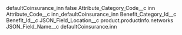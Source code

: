 <?xml version="1.0" encoding="UTF-8"?>
<CustomMetadata xmlns="http://soap.sforce.com/2006/04/metadata" xmlns:xsi="http://www.w3.org/2001/XMLSchema-instance" xmlns:xsd="http://www.w3.org/2001/XMLSchema">
    <label>defaultCoinsurance_inn</label>
    <protected>false</protected>
    <values>
        <field>Attribute_Category_Code__c</field>
        <value xsi:type="xsd:string">inn</value>
    </values>
    <values>
        <field>Attribute_Code__c</field>
        <value xsi:type="xsd:string">inn_defaultCoinsurance_inn</value>
    </values>
    <values>
        <field>Benefit_Category_Id__c</field>
        <value xsi:nil="true"/>
    </values>
    <values>
        <field>Benefit_Id__c</field>
        <value xsi:nil="true"/>
    </values>
    <values>
        <field>JSON_Field_Location__c</field>
        <value xsi:type="xsd:string">product.productInfo.networks</value>
    </values>
    <values>
        <field>JSON_Field_Name__c</field>
        <value xsi:type="xsd:string">defaultCoinsurance.inn</value>
    </values>
</CustomMetadata>
